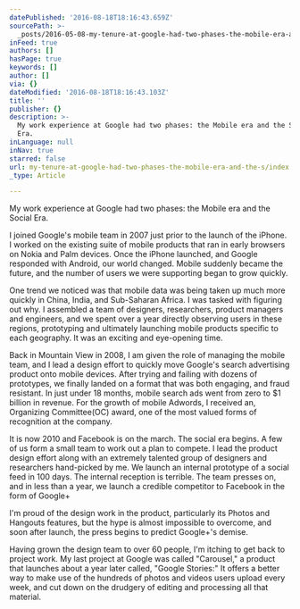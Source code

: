 ```yaml
---
datePublished: '2016-08-18T18:16:43.659Z'
sourcePath: >-
  _posts/2016-05-08-my-tenure-at-google-had-two-phases-the-mobile-era-and-the-s.md
inFeed: true
authors: []
hasPage: true
keywords: []
author: []
via: {}
dateModified: '2016-08-18T18:16:43.103Z'
title: ''
publisher: {}
description: >-
  My work experience at Google had two phases: the Mobile era and the Social
  Era.
inLanguage: null
inNav: true
starred: false
url: my-tenure-at-google-had-two-phases-the-mobile-era-and-the-s/index.html
_type: Article

---
```

My work experience at Google had two phases: the Mobile era and the Social Era.

I joined Google's mobile team in 2007 just prior to the launch of the iPhone. I worked on the existing suite of mobile products that ran in early browsers on Nokia and Palm devices. Once the iPhone launched, and Google responded with Android, our world changed. Mobile suddenly became the future, and the number of users we were supporting began to grow quickly.

One trend we noticed was that mobile data was being taken up much more quickly in China, India, and Sub-Saharan Africa. I was tasked with figuring out why. I assembled a team of designers, researchers, product managers and engineers, and we spent over a year directly observing users in these regions, prototyping and ultimately launching mobile products specific to each geography. It was an exciting and eye-opening time.

Back in Mountain View in 2008, I am given the role of managing the mobile team, and I lead a design effort to quickly move Google's search advertising product onto mobile devices. After trying and failing with dozens of prototypes, we finally landed on a format that was both engaging, and fraud resistant. In just under 18 months, mobile search ads went from zero to $1 billion in revenue. For the growth of mobile Adwords, I received an, Organizing Committee(OC) award, one of the most valued forms of recognition at the company.

It is now 2010 and Facebook is on the march. The social era begins. A few of us form a small team to work out a plan to compete. I lead the product design effort along with an extremely talented group of designers and researchers hand-picked by me. We launch an internal prototype of a social feed in 100 days. The internal reception is terrible. The team presses on, and in less than a year, we launch a credible competitor to Facebook in the form of Google+

I'm proud of the design work in the product, particularly its Photos and Hangouts features, but the hype is almost impossible to overcome, and soon after launch, the press begins to predict Google+'s demise.

Having grown the design team to over 60 people, I'm itching to get back to project work. My last project at Google was called "Carousel," a product that launches about a year later called, "Google Stories:" It offers a better way to make use of the hundreds of photos and videos users upload every week, and cut down on the drudgery of editing and processing all that material.